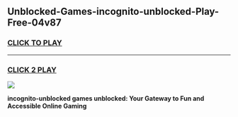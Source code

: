 
## Unblocked-Games-incognito-unblocked-Play-Free-04v87
<h3>
<a href="https://premium76.site?title=incognito-unblocked&ref=23A">CLICK TO PLAY</a></h3>
<hr>

<h3>
<a href="https://premium76.site?title=incognito-unblocked&ref=23A">CLICK 2 PLAY</a>
  
</h3>

<a href="https://premium76.site?title=incognito-unblocked&ref=23A"><img src="https://clearcache.store/games.png"></a>


**incognito-unblocked games unblocked: Your Gateway to Fun and Accessible Online Gaming**
